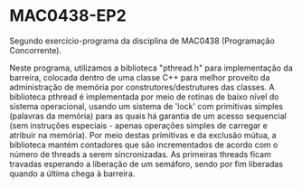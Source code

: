 MAC0438-EP2
============

Segundo exercício-programa da disciplina de MAC0438 (Programação
Concorrente).

Neste programa, utilizamos a biblioteca "pthread.h" para implementação
da barreira, colocada dentro de uma classe C++ para melhor proveito da
administração de memória por construtores/destrutures das classes. A
biblioteca pthread é implementada por meio de rotinas de baixo nível do
sistema operacional, usando um sistema de 'lock' com primitivas simples
(palavras da memória) para as quais há garantia de um acesso sequencial
(sem instruções especiais - apenas operações simples de carregar e
atribuir na memória). Por meio destas primitivas e da exclusão mútua, a
biblioteca mantém contadores que são incrementados de acordo com o
número de threads a serem sincronizadas. As primeiras threads ficam
travadas esperando a liberação de um semáforo, sendo por fim liberadas
quando a última chega à barreira.
